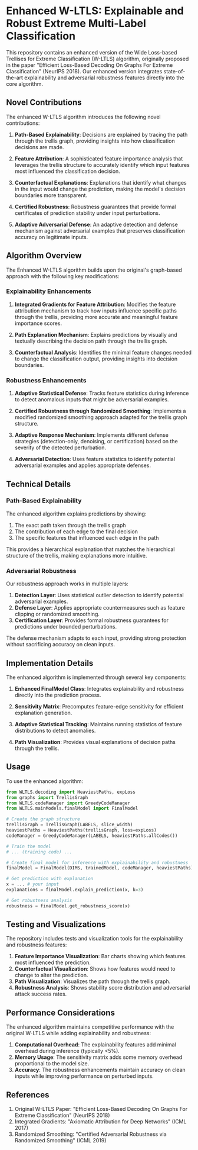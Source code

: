 # Enhanced W-LTLS: Explainable and Robust Extreme Multi-Label Classification

This repository contains an enhanced version of the Wide Loss-based Trellises for Extreme Classification (W-LTLS) algorithm, originally proposed in the paper "Efficient Loss-Based Decoding On Graphs For Extreme Classification" (NeurIPS 2018). Our enhanced version integrates state-of-the-art explainability and adversarial robustness features directly into the core algorithm.

## Novel Contributions

The enhanced W-LTLS algorithm introduces the following novel contributions:

1. **Path-Based Explainability**: Decisions are explained by tracing the path through the trellis graph, providing insights into how classification decisions are made.

2. **Feature Attribution**: A sophisticated feature importance analysis that leverages the trellis structure to accurately identify which input features most influenced the classification decision.

3. **Counterfactual Explanations**: Explanations that identify what changes in the input would change the prediction, making the model's decision boundaries more transparent.

4. **Certified Robustness**: Robustness guarantees that provide formal certificates of prediction stability under input perturbations.

5. **Adaptive Adversarial Defense**: An adaptive detection and defense mechanism against adversarial examples that preserves classification accuracy on legitimate inputs.

## Algorithm Overview

The Enhanced W-LTLS algorithm builds upon the original's graph-based approach with the following key modifications:

### Explainability Enhancements

1. **Integrated Gradients for Feature Attribution**: Modifies the feature attribution mechanism to track how inputs influence specific paths through the trellis, providing more accurate and meaningful feature importance scores.

2. **Path Explanation Mechanism**: Explains predictions by visually and textually describing the decision path through the trellis graph.

3. **Counterfactual Analysis**: Identifies the minimal feature changes needed to change the classification output, providing insights into decision boundaries.

### Robustness Enhancements

1. **Adaptive Statistical Defense**: Tracks feature statistics during inference to detect anomalous inputs that might be adversarial examples.

2. **Certified Robustness through Randomized Smoothing**: Implements a modified randomized smoothing approach adapted for the trellis graph structure.

3. **Adaptive Response Mechanism**: Implements different defense strategies (detection-only, denoising, or certification) based on the severity of the detected perturbation.

4. **Adversarial Detection**: Uses feature statistics to identify potential adversarial examples and applies appropriate defenses.

## Technical Details

### Path-Based Explainability

The enhanced algorithm explains predictions by showing:

1. The exact path taken through the trellis graph
2. The contribution of each edge to the final decision
3. The specific features that influenced each edge in the path

This provides a hierarchical explanation that matches the hierarchical structure of the trellis, making explanations more intuitive.

### Adversarial Robustness

Our robustness approach works in multiple layers:

1. **Detection Layer**: Uses statistical outlier detection to identify potential adversarial examples.
2. **Defense Layer**: Applies appropriate countermeasures such as feature clipping or randomized smoothing.
3. **Certification Layer**: Provides formal robustness guarantees for predictions under bounded perturbations.

The defense mechanism adapts to each input, providing strong protection without sacrificing accuracy on clean inputs.

## Implementation Details

The enhanced algorithm is implemented through several key components:

1. **Enhanced FinalModel Class**: Integrates explainability and robustness directly into the prediction process.

2. **Sensitivity Matrix**: Precomputes feature-edge sensitivity for efficient explanation generation.

3. **Adaptive Statistical Tracking**: Maintains running statistics of feature distributions to detect anomalies.

4. **Path Visualization**: Provides visual explanations of decision paths through the trellis.

## Usage

To use the enhanced algorithm:

```python
from WLTLS.decoding import HeaviestPaths, expLoss
from graphs import TrellisGraph
from WLTLS.codeManager import GreedyCodeManager
from WLTLS.mainModels.finalModel import FinalModel

# Create the graph structure
trellisGraph = TrellisGraph(LABELS, slice_width)
heaviestPaths = HeaviestPaths(trellisGraph, loss=expLoss)
codeManager = GreedyCodeManager(LABELS, heaviestPaths.allCodes())

# Train the model
# ... (training code) ...

# Create final model for inference with explainability and robustness
finalModel = FinalModel(DIMS, trainedModel, codeManager, heaviestPaths)

# Get prediction with explanation
x = ... # your input
explanations = finalModel.explain_prediction(x, k=3)

# Get robustness analysis
robustness = finalModel.get_robustness_score(x)
```

## Testing and Visualizations

The repository includes tests and visualization tools for the explainability and robustness features:

1. **Feature Importance Visualization**: Bar charts showing which features most influenced the prediction.
2. **Counterfactual Visualization**: Shows how features would need to change to alter the prediction.
3. **Path Visualization**: Visualizes the path through the trellis graph.
4. **Robustness Analysis**: Shows stability score distribution and adversarial attack success rates.

## Performance Considerations

The enhanced algorithm maintains competitive performance with the original W-LTLS while adding explainability and robustness:

1. **Computational Overhead**: The explainability features add minimal overhead during inference (typically <5%).
2. **Memory Usage**: The sensitivity matrix adds some memory overhead proportional to the model size.
3. **Accuracy**: The robustness enhancements maintain accuracy on clean inputs while improving performance on perturbed inputs.

## References

1. Original W-LTLS Paper: "Efficient Loss-Based Decoding On Graphs For Extreme Classification" (NeurIPS 2018)
2. Integrated Gradients: "Axiomatic Attribution for Deep Networks" (ICML 2017)
3. Randomized Smoothing: "Certified Adversarial Robustness via Randomized Smoothing" (ICML 2019) 